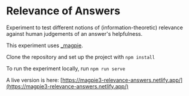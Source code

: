 # Relevance of Answers

Experiment to test different notions of (information-theoretic) relevance against human judgements of an answer's helpfulness.

This experiment uses [_magpie](https://magpie-manual.netlify.app/).

Clone the repository and set up the project with `npm install`

To run the experiment locally, run `npm run serve`

A live version is here: [https://magpie3-relevance-answers.netlify.app/](https://magpie3-relevance-answers.netlify.app/)



